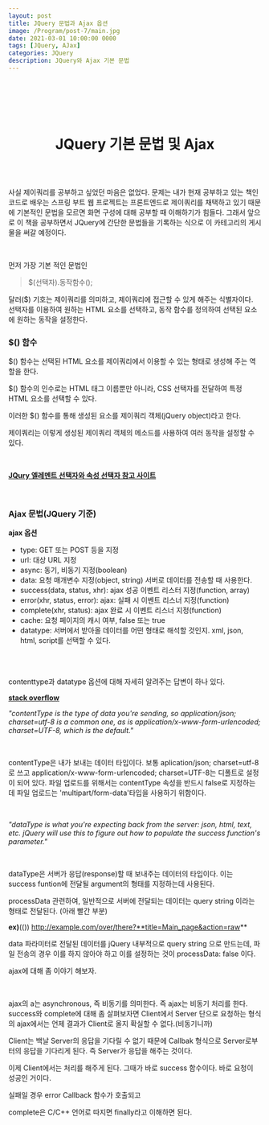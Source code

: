 ```yaml
---
layout: post
title: JQuery 문법과 Ajax 옵션
image: /Program/post-7/main.jpg
date: 2021-03-01 10:00:00 0000
tags: [JQuery, AJax]
categories: JQuery
description: JQuery와 Ajax 기본 문법
---
```


<br><br>
<br><br>

# <center>JQuery 기본 문법 및 Ajax</center>

<br><br>

사실 제이쿼리를 공부하고 싶었던 마음은 없었다. 문제는 내가 현재 공부하고 있는 책인 코드로 배우는 스프링 부트 웹 프로젝트는 프론트엔드로 제이쿼리를 채택하고 있기 때문에 기본적인 문법을 모르면 화면 구성에 대해 공부할 때 이해하기가 힘들다. 그래서 앞으로 이 책을 공부하면서 JQuery에 간단한 문법들을 기록하는 식으로 이 카테고리의 게시물을 써갈 예정이다.

<br>

먼저 가장 기본 적인 문법인

> $(선택자).동작함수();<br>

달러($) 기호는 제이쿼리를 의미하고, 제이쿼리에 접근할 수 있게 해주는 식별자이다. 선택자를 이용하여 원하는 HTML 요소를 선택하고, 동작 함수를 정의하여 선택된 요소에 원하는 동작을 설정한다.

### **$() 함수**

$() 함수는 선택된 HTML 요소를 제이쿼리에서 이용할 수 있는 형태로 생성해 주는 역할을 한다.

$() 함수의 인수로는 HTML 태그 이름뿐만 아니라, CSS 선택자를 전달하여 특정 HTML 요소를 선택할 수 있다.

이러한 $() 함수를 통해 생성된 요소를 제이쿼리 객체(jQuery object)라고 한다.

제이쿼리는 이렇게 생성된 제이쿼리 객체의 메소드를 사용하여 여러 동작을 설정할 수 있다.

<br>

**[JQury 엘레멘트 선택자와 속성 선택자 참고 사이트](https://blog.daum.net/question0921/769)**

<br>

### **Ajax 문법(JQuery 기준)**

**ajax 옵션**

- type: GET 또는 POST 등을 지정
- url: 대상 URL 지정
- async: 동기, 비동기 지정(boolean)
- data: 요청 매개변수 지정(object, string) 서버로 데이터를 전송할 때 사용한다.
- success(data, status, xhr): ajax 성공 이벤트 리스터 지정(function, array)
- error(xhr, status, error): ajax: 실패 시 이벤트 리스너 지정(function)
- complete(xhr, status): ajax 완료 시 이벤트 리스너 지정(function)
- cache: 요청 페이지의 캐시 여부, false 또는 true
- datatype: 서버에서 받아올 데이터를 어떤 형태로 해석할 것인지. xml, json, html, script를 선택할 수 있다.

<br><br>

contenttype과 datatype 옵션에 대해 자세히 알려주는 답변이 하나 있다.

**[stack overflow](https://stackoverflow.com/questions/18701282/what-is-content-type-and-datatype-in-an-ajax-request)**

_"contentType is the type of data you're sending, so application/json; charset=utf-8 is a common one, as is application/x-www-form-urlencoded; charset=UTF-8, which is the default."_

<br>

contentType은 내가 보내는 데이터 타입이다. 보통 aplication/json; charset=utf-8로 쓰고 application/x-www-form-urlencoded; charset=UTF-8는 디폴트로 설정이 되어 있다. 파일 업로드를 위해서는 contentType 속성을 반드시 false로 지정하는데 파일 업로드는 'multipart/form-data'타입을 사용하기 위함이다.

<br>

_"dataType is what you're expecting back from the server: json, html, text, etc. jQuery will use this to figure out how to populate the success function's parameter."_

<br>

dataType은 서버가 응답(response)할 때 보내주는 데이터의 타입이다. 이는 success funtion에 전달될 argument의 형태를 지정하는데 사용된다.

processData 관련하여, 일반적으로 서버에 전달되는 데이터는 query string 이라는 형태로 전달된다. (아래 빨간 부분)

**ex)**(()) http://example.com/over/there?**title=Main_page&action=raw**

data 파라미터로 전달된 데이터를 jQuery 내부적으로 query string 으로 만드는데, 파일 전송의 경우 이를 하지 않아야 하고 이를 설정하는 것이 processData: false 이다.

ajax에 대해 좀 이야기 해보자.

<br>

ajax의 a는 asynchronous, 즉 비동기를 의미한다. 즉 ajax는 비동기 처리를 한다. success와 complete에 대해 좀 살펴보자면 Client에서 Server 단으로 요청하는 형식의 ajax에서는 언제 결과가 Client로 올지 확실할 수 없다.(비동기니까)

Client는 백날 Server의 응답을 기다릴 수 없기 때문에 Callbak 형식으로 Server로부터의 응답을 기다리게 된다. 즉 Server가 응답을 해주는 것이다.

이제 Client에서는 처리를 해주게 된다. 그때가 바로 success 함수이다. 바로 요청이 성공인 거이다.

실패일 경우 error Callback 함수가 호출되고

complete은 C/C++ 언어로 따지면 finally라고 이해하면 된다.
